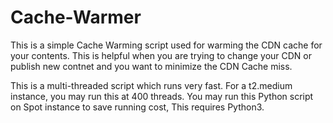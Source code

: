 # Cache-Warmer
This is a simple Cache Warming script used for warming the CDN cache for your contents. This is helpful when you are trying to change your CDN or publish new contnet and you want to minimize the CDN Cache miss.

This is a multi-threaded script which runs very fast. 
For a t2.medium instance, you may run this at 400 threads. You may run this Python script on Spot instance to save running cost, This requires Python3.
